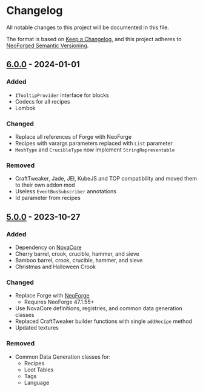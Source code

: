 # Changelog

All notable changes to this project will be documented in this file.

The format is based on [Keep a Changelog](https://keepachangelog.com/en/1.1.0/), and this project adheres to [NeoForged Semantic Versioning](https://docs.neoforged.net/docs/gettingstarted/versioning).

## [6.0.0](https://github.com/NovaMachina-Mods/ExNihiloSequentia/compare/v5.0.0...v6.0.0) - 2024-01-01

### Added
- `ITooltipProvider` interface for blocks
- Codecs for all recipes
- Lombok
### Changed
- Replace all references of Forge with NeoForge
- Recipes with varargs parameters replaced with `List` parameter
- `MeshType` and `CrucibleType` now implement `StringRepresentable`
### Removed
- CraftTweaker, Jade, JEI, KubeJS and TOP compatibility and moved them to their own addon mod
- Useless `EventBusSubscriber` annotations
- Id parameter from recipes

## [5.0.0](https://github.com/NovaMachina-Mods/ExNihiloSequentia/compare/v5.0.0) - 2023-10-27

### Added
- Dependency on [NovaCore](https://github.com/NovaMachina-Mods/NovaCore)
- Cherry barrel, crook, crucible, hammer, and sieve
- Bamboo barrel, crook, crucible, hammer, and sieve
- Christmas and Halloween Crook
### Changed
- Replace Forge with [NeoForge](https://neoforged.net/)
  - Requires NeoForge 47.1.55+
- Use NovaCore definitions, registries, and common data generation classes
- Replaced CraftTweaker builder functions with single `addRecipe` method
- Updated textures
### Removed
- Common Data Generation classes for:
  - Recipes
  - Loot Tables
  - Tags
  - Language

